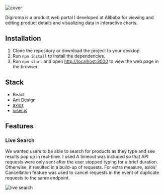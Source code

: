![cover](https://kennethlng.com/images/projects/digiroma/Digiroma%20mock-up%20orange%20bg.png)

Digiroma is a product web portal I developed at Alibaba for viewing and editing product details and visualizing data in interactive charts.

## Installation

1. Clone the repository or download the project to your desktop. 
2. Run `npm install` to install the dependencies.
3. Run `npm start` and open [http://localhost:3000](http://localhost:3000) to view the web page in the browser.

## Stack 

* React
* [Ant Design](https://ant.design)
* [axios](https://github.com/axios/axios)
* [viser.js](https://viserjs.github.io)

## Features

### Live Search

We wanted users to be able to search for products as they type and see results pop up in real-time. I used A timeout was included so that API requests were only sent after the user stopped typing for a brief duration. Otherwise, it resulted in a build-up of requests. For extra measure, axios’ Cancellation feature was used to cancel requests in the event of duplicate requests to the same endpoint.

![live search](https://i.imgur.com/E2o9BIA.gif)
